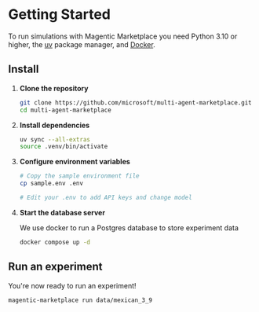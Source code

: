 # Getting Started

To run simulations with Magentic Marketplace you need Python 3.10 or higher, the [uv](https://docs.astral.sh/uv/) package manager, and [Docker](https://www.docker.com/get-started/).

## Install

1. **Clone the repository**

   ```bash
   git clone https://github.com/microsoft/multi-agent-marketplace.git
   cd multi-agent-marketplace
   ```

2. **Install dependencies**

   ```bash
   uv sync --all-extras
   source .venv/bin/activate
   ```

3. **Configure environment variables**

   ```bash
   # Copy the sample environment file
   cp sample.env .env

   # Edit your .env to add API keys and change model
   ```

4. **Start the database server**

   We use docker to run a Postgres database to store experiment data

   ```bash
   docker compose up -d
   ```

## Run an experiment

You're now ready to run an experiment!

```bash
magentic-marketplace run data/mexican_3_9
```

